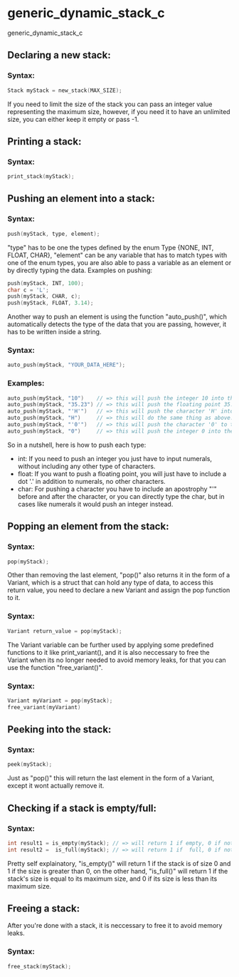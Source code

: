 # generic_dynamic_stack_c
generic_dynamic_stack_c

## Declaring a new stack:  
### Syntax:
```c
Stack myStack = new_stack(MAX_SIZE);
```
If you need to limit the size of the stack you can pass an integer value representing the maximum size, however, if you need it to have an unlimited size, you can either keep it empty or pass -1.

## Printing a stack:  
### Syntax:
```c
print_stack(myStack);  
```

## Pushing an element into a stack:  
### Syntax:  
```c
push(myStack, type, element);
```
"type" has to be one the types defined by the enum Type {NONE, INT, FLOAT, CHAR}, "element" can be any variable that has to match types with one of the enum types, you are also able to pass a variable as an element or by directly typing the data.
Examples on pushing:  
```c
push(myStack, INT, 100);
char c = 'L';
push(myStack, CHAR, c);
push(myStack, FLOAT, 3.14);
```
Another way to push an element is using the function "auto_push()", which automatically detects the type of the data that you are passing, however, it has to be written inside a string.  
### Syntax:
```c
auto_push(myStack, "YOUR_DATA_HERE");
```
### Examples:
```c
auto_push(myStack, "10")    // => this will push the integer 10 into the stack.
auto_push(myStack, "35.23") // => this will push the floating point 35.23 into the stack.
auto_push(myStack, "'H'")   // => this will push the character 'H' into the stack.
auto_push(myStack, "H")     // => this will do the same thing as above.
auto_push(myStack, "'0'")   // => this will push the character '0' to the stack.
auto_push(myStack, "0")     // => this will push the integer 0 into the stack unlike the example above.
```
So in a nutshell, here is how to push each type:
- int: If you need to push an integer you just have to input numerals, without including any other type of characters.
- float: If you want to push a floating point, you will just have to include a dot '.' in addition to numerals, no other characters.
- char: For pushing a character you have to include an apostrophy "'" before and after the character, or you can directly type the char, but in cases like numerals it would push an integer instead.

## Popping an element from the stack:
### Syntax: 
```c
pop(myStack);
```
Other than removing the last element, "pop()" also returns it in the form of a Variant, which is a struct that can hold any type of data, to access this return value, you need to declare a new Variant and assign the pop function to it.
### Syntax:
```c
Variant return_value = pop(myStack);
```
The Variant variable can be further used by applying some predefined functions to it like print_variant(), and it is also neccessary to free the Variant when its no longer needed to avoid memory leaks, for that you can use the function "free_variant()".
### Syntax:
```c
Variant myVariant = pop(myStack);
free_variant(myVariant)
```
## Peeking into the stack:
### Syntax:
```c
peek(myStack);
```
Just as "pop()" this will return the last element in the form of a Variant, except it wont actually remove it.

## Checking if a stack is empty/full:
### Syntax:
```c
int result1 = is_empty(myStack); // => will return 1 if empty, 0 if not.
int result2 =  is_full(myStack); // => will return 1 if  full, 0 if not.
```
Pretty self explainatory, "is_empty()" will return 1 if the stack is of size 0 and 1 if the size is greater than 0, on the other hand, "is_full()" will return 1 if the stack's size is equal to its maximum size, and 0 if its size is less than its maximum size.

## Freeing a stack:
After you're done with a stack, it is neccessary to free it to avoid memory leaks.
### Syntax:
```c
free_stack(myStack);
```
